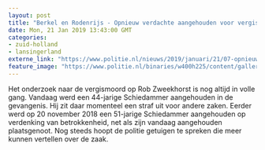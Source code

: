 ```yaml
---
layout: post
title: "Berkel en Rodenrijs - Opnieuw verdachte aangehouden voor vergismoord Rob Zweekhorst"
date: Mon, 21 Jan 2019 13:43:00 GMT
categories: 
- zuid-holland 
- lansingerland 
externe_link: "https://www.politie.nl/nieuws/2019/januari/21/07-opnieuw-verdachte-aangehouden-voor-vergismoord-rob-zweekhorst.html"
feature_image: "https://www.politie.nl/binaries/w400h225/content/gallery/politie/gezocht/verdachten/2014/januari/07-rotterdam/rob-zweekhorst.jpg"
---
```


Het onderzoek naar de vergismoord op Rob Zweekhorst is nog altijd in volle gang. Vandaag werd een 44-jarige Schiedammer aangehouden in de gevangenis. Hij zit daar momenteel een straf uit voor andere zaken. Eerder werd op 20 november 2018 een 51-jarige Schiedammer aangehouden op verdenking van betrokkenheid, net als zijn vandaag aangehouden plaatsgenoot. Nog steeds hoopt de politie getuigen te spreken die meer kunnen vertellen over de zaak.
